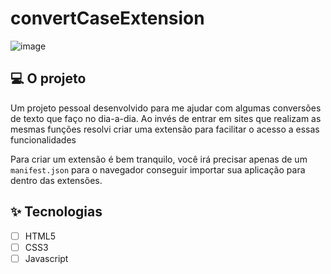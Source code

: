 # convertCaseExtension
![image](https://user-images.githubusercontent.com/44211093/211085263-652770fe-6109-4aea-8847-362bb2175c19.png)

## 💻 O projeto
Um projeto pessoal desenvolvido para me ajudar com algumas conversões de texto que faço no dia-a-dia. Ao invés de entrar em sites que realizam as mesmas funções resolvi
criar uma extensão para facilitar o acesso a essas funcionalidades

Para criar um extensão é bem tranquilo, você irá precisar apenas de um `manifest.json` para o navegador conseguir importar sua aplicação para dentro das extensões.

## ✨ Tecnologias
- [ ] HTML5
- [ ] CSS3
- [ ] Javascript
